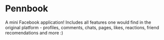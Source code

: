 # Pennbook

A mini Facebook application! Includes all features one would find in the original platform - profiles, comments, chats, pages, likes, reactions, friend recomendations and more :)
